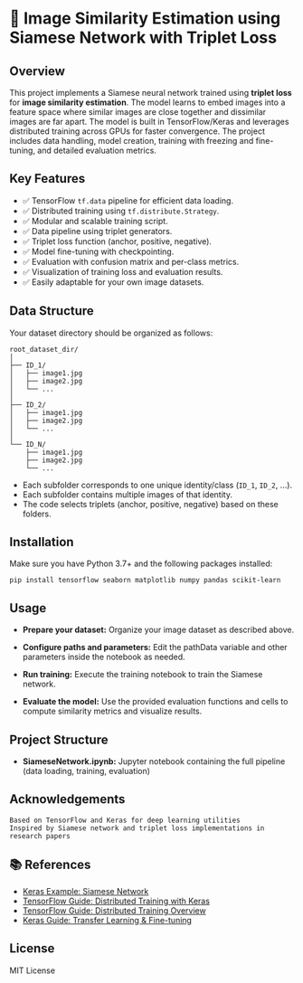 # 🧠 Image Similarity Estimation using Siamese Network with Triplet Loss

## Overview

This project implements a Siamese neural network trained using **triplet loss** for **image similarity estimation**. The model learns to embed images into a feature space where similar images are close together and dissimilar images are far apart. The model is built in TensorFlow/Keras and leverages distributed training across GPUs for faster convergence.
The project includes data handling, model creation, training with freezing and fine-tuning, and detailed evaluation metrics.

## Key Features
- ✅ TensorFlow `tf.data` pipeline for efficient data loading.
- ✅ Distributed training using `tf.distribute.Strategy`.
- ✅ Modular and scalable training script.
- ✅ Data pipeline using triplet generators.
- ✅ Triplet loss function (anchor, positive, negative).
- ✅ Model fine-tuning with checkpointing.
- ✅ Evaluation with confusion matrix and per-class metrics.
- ✅ Visualization of training loss and evaluation results.
- ✅ Easily adaptable for your own image datasets.

## Data Structure

Your dataset directory should be organized as follows:

```
root_dataset_dir/
│
├── ID_1/
│   ├── image1.jpg
│   ├── image2.jpg
│   └── ...
│
├── ID_2/
│   ├── image1.jpg
│   ├── image2.jpg
│   └── ...
│
└── ID_N/
    ├── image1.jpg
    ├── image2.jpg
    └── ...
```

- Each subfolder corresponds to one unique identity/class (`ID_1`, `ID_2`, …).
- Each subfolder contains multiple images of that identity.
- The code selects triplets (anchor, positive, negative) based on these folders.

## Installation
Make sure you have Python 3.7+ and the following packages installed:

```
pip install tensorflow seaborn matplotlib numpy pandas scikit-learn
```

## Usage
* **Prepare your dataset:**
Organize your image dataset as described above.

* **Configure paths and parameters:**
Edit the pathData variable and other parameters inside the notebook as needed.

* **Run training:**
Execute the training notebook to train the Siamese network.

* **Evaluate the model:**
Use the provided evaluation functions and cells to compute similarity metrics and visualize results.

## Project Structure
* **SiameseNetwork.ipynb:** Jupyter notebook containing the full pipeline (data loading, training, evaluation)


## Acknowledgements
    Based on TensorFlow and Keras for deep learning utilities
    Inspired by Siamese network and triplet loss implementations in research papers



## 📚 References

- [Keras Example: Siamese Network](https://keras.io/examples/vision/siamese_network/)
- [TensorFlow Guide: Distributed Training with Keras](https://www.tensorflow.org/tutorials/distribute/keras)
- [TensorFlow Guide: Distributed Training Overview](https://www.tensorflow.org/guide/distributed_training)
- [Keras Guide: Transfer Learning & Fine-tuning](https://keras.io/guides/transfer_learning/)

## License
MIT License

